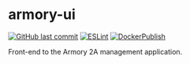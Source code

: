 # armory-ui

[![GitHub last commit](https://img.shields.io/github/last-commit/scartech/armory-ui)](https://github.com/scartech/armory-ui/commits/main)
[![ESLint](https://github.com/scartech/armory-ui/actions/workflows/lint.yml/badge.svg)](https://github.com/scartech/armory-ui/actions)
[![DockerPublish](https://github.com/scartech/armory-ui/actions/workflows/docker.yml/badge.svg)](https://github.com/scartech/armory-ui/actions)


Front-end to the Armory 2A management application.
